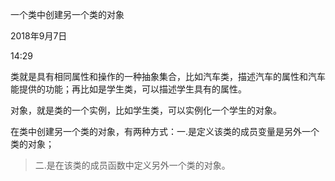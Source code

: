 一个类中创建另一个类的对象

2018年9月7日

14:29

类就是具有相同属性和操作的一种抽象集合，比如汽车类，描述汽车的属性和汽车能提供的功能；再比如是学生类，可以描述学生具有的属性。

对象，就是类的一个实例，比如学生类，可以实例化一个学生的对象。

在类中创建另一个类的对象，有两种方式：一.是定义该类的成员变量是另外一个类的对象；

> 二.是在该类的成员函数中定义另外一个类的对象。

